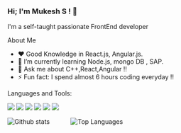 ### Hi; I'm Mukesh S ! 👋
I'm a self-taught passionate FrontEnd developer

About Me

- ❤️ Good Knowledge in React.js, Angular.js.
- 🌱 I’m currently learning Node.js, mongo DB , SAP.
- 💬 Ask me about C++,React,Angular !!
- ⚡ Fun fact: I spend almost 6 hours coding everyday !!

Languages and Tools:


![](https://img.shields.io/badge/-C++-0000ff?logo=C++&logoColor=fff)
![](https://img.shields.io/badge/-HTML-e34f26?logo=html5&logoColor=fff)
![](https://img.shields.io/badge/-CSS-00bfff?logo=css3&logoColor=fff)
![](https://img.shields.io/badge/-JS-ffff00?logo=JavaScript&logoColor=fff)
![](https://img.shields.io/badge/-NODE-00ff00?logo=node.js&logoColor=fff)
![](https://img.shields.io/badge/-mongoDB-fff?logo=MongoDb&logoColor=#00599C)


![Github stats](https://github-readme-stats.vercel.app/api?username=MUKESH-SONU&count_private=true&show_icons=true&theme=radical)
&nbsp;&nbsp;&nbsp;&nbsp;&nbsp;&nbsp;&nbsp;&nbsp;&nbsp;&nbsp;
![Top Languages](https://github-readme-stats.vercel.app/api/top-langs/?username=MUKESH-SONU&show_icons=true&theme=radical)

